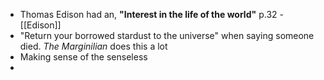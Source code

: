 - Thomas Edison had an, **"Interest in the life of the world"** p.32 - [[Edison]]
- "Return your borrowed stardust to the universe" when saying someone died. *The Marginilian* does this a lot
- Making sense of the senseless
- 